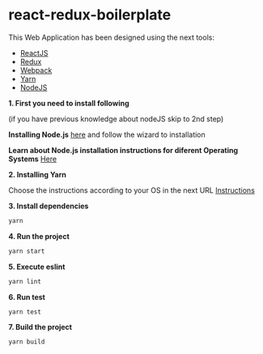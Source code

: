 # react-redux-boilerplate

This Web Application has been designed using the next tools:

- [ReactJS](https://facebook.github.io/react/)
- [Redux](https://github.com/reactjs/redux)
- [Webpack](https://webpack.github.io/)
- [Yarn](https://yarnpkg.com/lang/en/)
- [NodeJS](https://nodejs.org/)



**1. First you need to install following**

(if you have previous knowledge about nodeJS skip to 2nd step)

**Installing Node.js**
[here](https://nodejs.org/en/download/) and follow the wizard to installation
 
**Learn about Node.js installation instructions for diferent Operating Systems** 
 [Here](https://nodejs.org/en/download/package-manager/)

**2. Installing Yarn**

Choose the instructions according to your OS in the next URL
[Instructions](https://yarnpkg.com/en/docs/install)

**3. Install dependencies**

```bash
yarn
```
**4. Run the project**

```bash
yarn start
```
**5. Execute eslint**

```bash
yarn lint
```
**6. Run test**

```bash
yarn test
```
**7. Build the project**

```bash
yarn build
```
